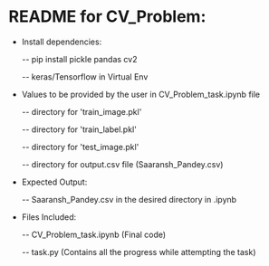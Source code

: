# README for CV_Problem:


- Install dependencies:

   -- pip install pickle pandas cv2 

   -- keras/Tensorflow in Virtual Env

- Values to be provided by the user in CV_Problem_task.ipynb file

   -- directory for 'train_image.pkl'

   -- directory for 'train_label.pkl'

   -- directory for 'test_image.pkl'
   
   -- directory for output.csv file (Saaransh_Pandey.csv)

- Expected Output:

   -- Saaransh_Pandey.csv in the desired directory in .ipynb
   
- Files Included:

   -- CV_Problem_task.ipynb  (Final code)
   
   -- task.py (Contains all the progress while attempting the task)
